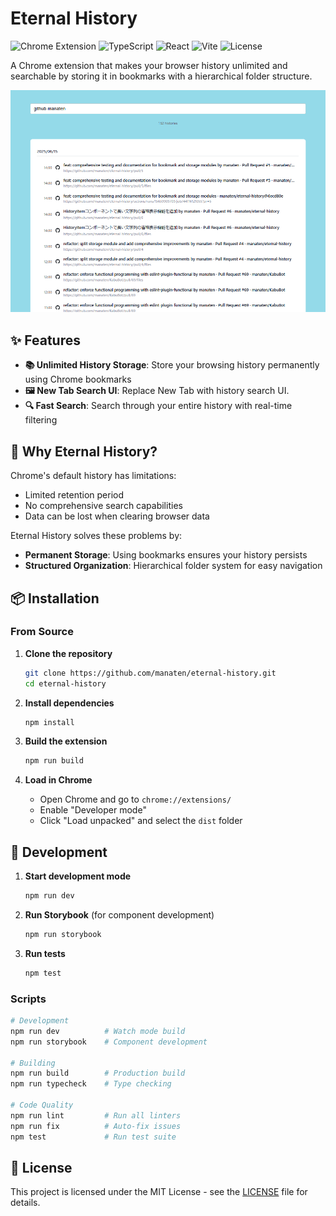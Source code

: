 # Eternal History

![Chrome Extension](https://img.shields.io/badge/Chrome-Extension-green.svg)
![TypeScript](https://img.shields.io/badge/TypeScript-5.8.3-blue.svg)
![React](https://img.shields.io/badge/React-19.0.0-blue.svg)
![Vite](https://img.shields.io/badge/Vite-6.2.0-purple.svg)
![License](https://img.shields.io/badge/License-MIT-yellow.svg)

A Chrome extension that makes your browser history unlimited and searchable by storing it in bookmarks with a hierarchical folder structure.

<img src="docs/eternal-history.png" style="width: 600px; height: auto;" >

## ✨ Features

- **📚 Unlimited History Storage**: Store your browsing history permanently using Chrome bookmarks
- **🖼️ New Tab Search UI**: Replace New Tab with history search UI.
- **🔍 Fast Search**: Search through your entire history with real-time filtering

## 🎯 Why Eternal History?

Chrome's default history has limitations:

- Limited retention period
- No comprehensive search capabilities
- Data can be lost when clearing browser data

Eternal History solves these problems by:

- **Permanent Storage**: Using bookmarks ensures your history persists
- **Structured Organization**: Hierarchical folder system for easy navigation

## 📦 Installation

### From Source

1. **Clone the repository**

   ```bash
   git clone https://github.com/manaten/eternal-history.git
   cd eternal-history
   ```

2. **Install dependencies**

   ```bash
   npm install
   ```

3. **Build the extension**

   ```bash
   npm run build
   ```

4. **Load in Chrome**
   - Open Chrome and go to `chrome://extensions/`
   - Enable "Developer mode"
   - Click "Load unpacked" and select the `dist` folder

## 🔧 Development

1. **Start development mode**

   ```bash
   npm run dev
   ```

2. **Run Storybook** (for component development)

   ```bash
   npm run storybook
   ```

3. **Run tests**
   ```bash
   npm test
   ```

### Scripts

```bash
# Development
npm run dev          # Watch mode build
npm run storybook    # Component development

# Building
npm run build        # Production build
npm run typecheck    # Type checking

# Code Quality
npm run lint         # Run all linters
npm run fix          # Auto-fix issues
npm test             # Run test suite
```

## 📝 License

This project is licensed under the MIT License - see the [LICENSE](LICENSE) file for details.
